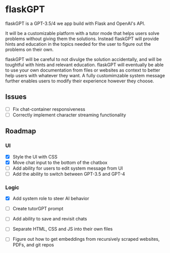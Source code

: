 # flaskGPT

flaskGPT is a GPT-3.5/4 we app build with Flask and OpenAI's API.

It will be a customizable platform with a tutor mode that helps users solve problems without giving them the solutions. Instead flaskGPT will provide hints and education in the topics needed for the user to figure out the problems on their own.

flaskGPT will be careful to not divulge the solution accidentally, and will be toughtful with hints and relevant education.
flaskGPT will eventually be able to use your own documentation from files or websites as context to better help users with whatever they want. A fully customimzable system message further enables users to modify their experience however they choose.


## **Issues**
- [ ] Fix chat-container responsiveness 
- [ ] Correctly implement character streaming functionality
## **Roadmap**
### **UI**
- [x] Style the UI with CSS
- [x] Move chat input to the bottom of the chatbox
- [ ] Add ability for users to edit system message from UI
- [ ] Add the ability to switch between GPT-3.5 and GPT-4

### **Logic**
- [x] Add system role to steer AI behavior 
- [ ] Create tutorGPT prompt
- [ ] Add ability to save and revisit chats 
- [ ] Separate HTML, CSS and JS into their own files
- [ ] Figure out how to get embeddings from recursively scraped websites, PDFs, and git repos 

